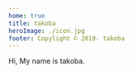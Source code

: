 ```yaml
---
home: true
title: takoba
heroImage: ./icon.jpg
footer: Copylight © 2019- takoba
---
```


Hi, My name is takoba.
